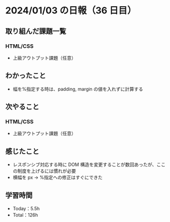 # 2024/01/03 の日報（36 日目）

## 取り組んだ課題一覧

### HTML/CSS

- 上級アウトプット課題（任意）

## わかったこと

- 幅を%指定する時は、padding, margin の値を入れずに計算する

## 次やること

### HTML/CSS

- 上級アウトプット課題（任意）

## 感じたこと

- レスポンシブ対応する時に DOM 構造を変更することが数回あったが、ここの制度を上げるには慣れが必要
- 横幅を px → %指定への修正はすぐにできた

## 学習時間

- Today：5.5h
- Total：126h
